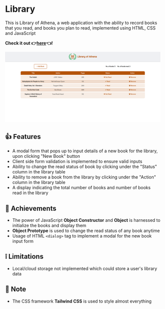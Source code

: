# Library

This is Library of Athena, a web application with the ability to record books that you read, and books you plan to read, implemented using HTML, CSS and JavaScript

**Check it out :point_right:[here](https://mell62.github.io/library):point_left:!**

![library-screenshot](./images/screenshot.png)

## :thumbsup: Features

- A modal form that pops up to input details of a new book for the library, upon clicking "New Book" button
- Client side form validation is implemented to ensure valid inputs
- Ability to change the read status of book by clicking under the "Status" column in the library table
- Ability to remove a book from the library by clicking under the "Action" column in the library table
- A display indicating the total number of books and number of books read in the library

## :star2: Achievements

- The power of JavaScript **Object Constructor** and **Object** is harnessed to initialize the books and display them
- **Object Prototype** is used to change the read status of any book anytime
- Usage of HTML `<dialog>` tag to implement a modal for the new book input form

## :grey_exclamation: Limitations

- Local/cloud storage not implemented which could store a user's library data

## :page_with_curl: Note

- The CSS framework **Tailwind CSS** is used to style almost everything
